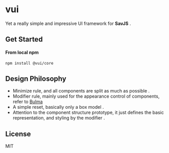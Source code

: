 # vui
Yet a really simple and impressive UI framework for **SavJS** .

## Get Started

#### From local npm

```
npm install @vui/core
```

## Design Philosophy

- Minimize rule, and all components are split as much as possible .
- Modifier rule, mainly used for the appearance control of components, refer to [Bulma](http://bulma.io/documentation/modifiers/syntax/)
- A simple reset, basically only a box model .
- Attention to the component structure prototype, it just defines the basic representation, and styling by the modifier .

## License
MIT
